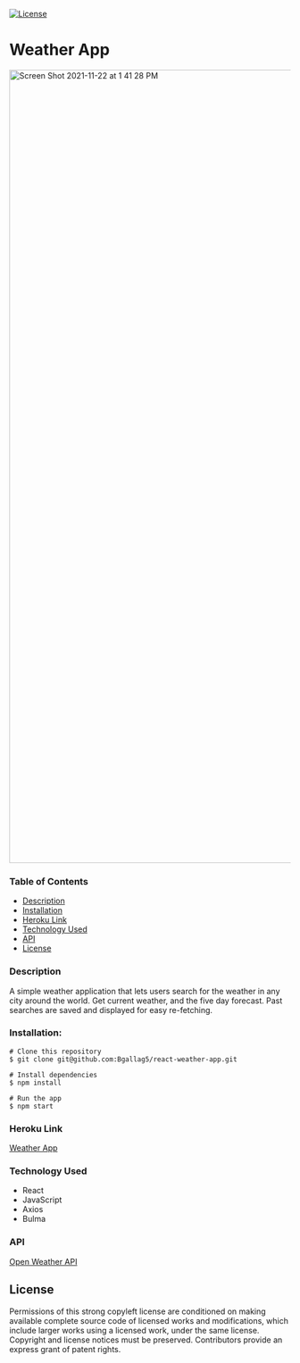  [![License](https://img.shields.io/badge/License-GPLv3-blue.svg)](https://www.gnu.org/licenses/gpl-3.0.html)

# Weather App

<img width="1422" alt="Screen Shot 2021-11-22 at 1 41 28 PM" src="https://user-images.githubusercontent.com/82895658/142932216-0140a47d-92b4-4f14-9302-0d52a54c1fac.png">


### Table of Contents

* [Description](#description)
* [Installation](#installation)
* [Heroku Link](#heroku-link)
* [Technology Used](#technology-used)
* [API](#API)
* [License](#license)

### Description

A simple weather application that lets users search for the weather in any city around the world. Get current weather, and the five day forecast. Past searches are saved and displayed for easy re-fetching.  

### Installation:
```
# Clone this repository
$ git clone git@github.com:Bgallag5/react-weather-app.git

# Install dependencies
$ npm install

# Run the app
$ npm start
```

### Heroku Link
[Weather App](https://sheltered-ravine-61938.herokuapp.com/)

### Technology Used
* React
* JavaScript
* Axios
* Bulma

### API

[Open Weather API](https://openweathermap.org/api)

## License  
  
Permissions of this strong copyleft license are conditioned on making available complete source code of licensed works and modifications, which include larger works using a licensed work, under the same license. Copyright and license notices must be preserved. Contributors provide an express grant of patent rights.


